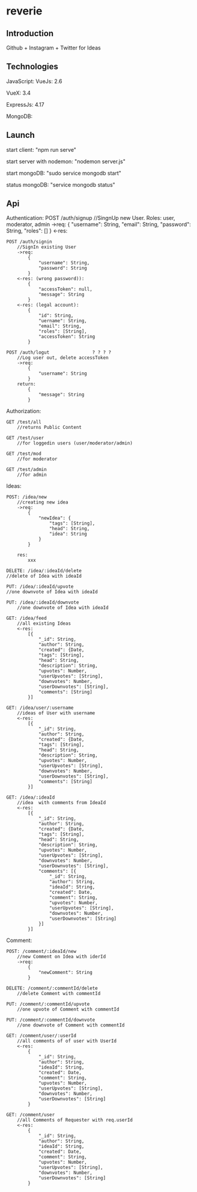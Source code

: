 # reverie

## Introduction

Github + Instagram + Twitter for Ideas


## Technologies

JavaScript: 
VueJs: 2.6

VueX: 3.4

ExpressJs: 4.17

MongoDB: 

## Launch

start client: "npm run serve"

start server with nodemon: "nodemon server.js"

start mongoDB: "sudo service mongodb start"

status mongoDB: "service mongodb status"


## Api



Authentication:
    POST /auth/signup
        //SingnUp new User. Roles: user, moderator, admin
        ->req:
            {
                "username": String,
                "email": String,
                "password": String,
                "roles": []
            }
        <-res:


    POST /auth/signin
        //SignIn existing User
        ->req:
            {
                "username": String,
                "password": String
            }
        <-res: (wrong password)):
            {
                "accessToken": null,
                "message": String
            }
        <-res: (legal account):
            {
                "id": String,
                "uername": String,
                "email": String,
                "roles": [String],
                "accessToken": String
            }

    POST /auth/logut                ? ? ? ?
        //Log user out, delete accessToken
        ->req:
            {
                "username": String
            }
        return:
            {
                "message": String
            }

Authorization:

    GET /test/all
        //returns Public Content
        
    GET /test/user 
        //for loggedin users (user/moderator/admin)

    GET /test/mod 
        //for moderator

    GET /test/admin 
        //for admin


Ideas:

    POST: /idea/new 
        //creating new idea
        ->req:
            {
                "newIdea": {
                    "tags": [String],
                    "head": String,
                    "idea": String
                }
            }

        res:
            xxx

    DELETE: /idea/:ideaId/delete
    //delete of Idea with ideaId

    PUT: /idea/:ideaId/upvote
    //one downvote of Idea with ideaId
    
    PUT: /idea/:ideaId/downvote
        //one downvote of Idea with ideaId

    GET: /idea/feed
        //all existing Ideas 
        <-res: 
            [{
                "_id": String,
                "author": String,
                "created": {Date,
                "tags": [String],
                "head": String,
                "description": String,
                "upvotes": Number,
                "userUpvotes": [String],
                "downvotes": Number,
                "userDownvotes": [String],
                "comments": [String] 
            }]

    GET: /idea/user/:username
        //ideas of User with username
        <-res: 
            [{
                "_id": String,
                "author": String,
                "created": {Date,
                "tags": [String],
                "head": String,
                "description": String,
                "upvotes": Number,
                "userUpvotes": [String],
                "downvotes": Number,
                "userDownvotes": [String],
                "comments": [String] 
            }]

    GET: /idea/:ideaId
        //idea  with comments from IdeaId
        <-res: 
            [{
                "_id": String,
                "author": String,
                "created": {Date,
                "tags": [String],
                "head": String,
                "description": String,
                "upvotes": Number,
                "userUpvotes": [String],
                "downvotes": Number,
                "userDownvotes": [String],
                "comments": [{
                    "_id": String,
                    "author": String,
                    "ideaId": String,
                    "created": Date,
                    "comment": String,
                    "upvotes": Number,
                    "userUpvotes": [String],
                    "downvotes": Number,
                    "userDownvotes": [String]
                }] 
            }]


Comment:

    POST: /comment/:ideaId/new
        //new Comment on Idea with iderId
        ->req: 
            {
                "newComment": String
            }

    DELETE: /comment/:commentId/delete
        //delete Comment with commentId

    PUT: /comment/:commentId/upvote
        //one upvote of Comment with commentId

    PUT: /comment/:commentId/downvote
        //one downvote of Comment with commentId

    GET: /comment/user/:userId
        //all comments of of user with UserId
        <-res:
            {
                "_id": String,
                "author": String,
                "ideaId": String,
                "created": Date,
                "comment": String,
                "upvotes": Number,
                "userUpvotes": [String],
                "downvotes": Number,
                "userDownvotes": [String]
            }

    GET: /comment/user
        //all Comments of Requester with req.userId
        <-res:
            {
                "_id": String,
                "author": String,
                "ideaId": String,
                "created": Date,
                "comment": String,
                "upvotes": Number,
                "userUpvotes": [String],
                "downvotes": Number,
                "userDownvotes": [String]
            }



